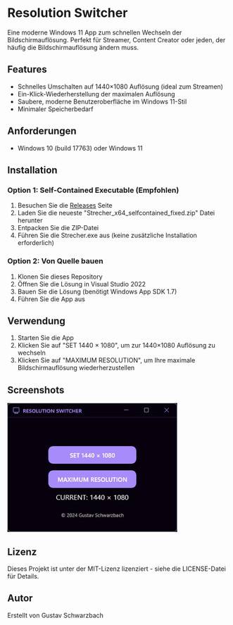 # Resolution Switcher

Eine moderne Windows 11 App zum schnellen Wechseln der Bildschirmauflösung. Perfekt für Streamer, Content Creator oder jeden, der häufig die Bildschirmauflösung ändern muss.

## Features

- Schnelles Umschalten auf 1440×1080 Auflösung (ideal zum Streamen)
- Ein-Klick-Wiederherstellung der maximalen Auflösung
- Saubere, moderne Benutzeroberfläche im Windows 11-Stil
- Minimaler Speicherbedarf

## Anforderungen

- Windows 10 (build 17763) oder Windows 11

## Installation

### Option 1: Self-Contained Executable (Empfohlen)
1. Besuchen Sie die [Releases](https://github.com/IhrBenutzername/Resolution-Switcher/releases) Seite
2. Laden Sie die neueste "Strecher_x64_selfcontained_fixed.zip" Datei herunter
3. Entpacken Sie die ZIP-Datei
4. Führen Sie die Strecher.exe aus (keine zusätzliche Installation erforderlich)

### Option 2: Von Quelle bauen
1. Klonen Sie dieses Repository
2. Öffnen Sie die Lösung in Visual Studio 2022
3. Bauen Sie die Lösung (benötigt Windows App SDK 1.7)
4. Führen Sie die App aus

## Verwendung

1. Starten Sie die App
2. Klicken Sie auf "SET 1440 × 1080", um zur 1440×1080 Auflösung zu wechseln
3. Klicken Sie auf "MAXIMUM RESOLUTION", um Ihre maximale Bildschirmauflösung wiederherzustellen

## Screenshots

![Resolution Switcher App](img/AppImg.png)

## Lizenz

Dieses Projekt ist unter der MIT-Lizenz lizenziert - siehe die LICENSE-Datei für Details.

## Autor

Erstellt von Gustav Schwarzbach 